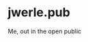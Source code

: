 <head>
  <meta
    http-equiv="Content-Security-Policy"
    content="
      connect-src http://* https://* ipc://* file://* socket:* data://*;
      child-src 'none';
      img-src https: data: file:;
    "
  />
</head>

# jwerle.pub
Me, out in the open public
